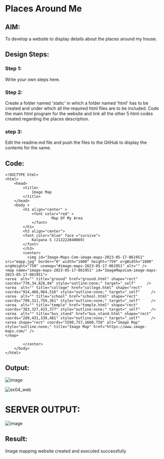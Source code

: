 # Places Around Me
## AIM:
To develop a website to display details about the places around my house.

## Design Steps:

### Step 1:
Write your own steps here.
### Step 2:
Create a folder named 'static' in which a folder named 'html' has to be created and under which all the required html files are to be included. Code the main html program for the website and link all the other 5 html codes created regarding the places description.
### step 3:
Edit the readme.md file and push the files to the GitHub to display the contents for the same.

## Code:
```
<!DOCTYPE html>
<html>
    <head>
        <title>
            Image Map
        </title>
    </head>
    <body >
        <h1 align="center" >
            <font color="red" >
                     Map Of My Area
            </font>   
        </h1>
        <h3 align="center">
        <font color="blue" face ="cursive">
            Kalpana S (212222040069)
        </font>  
        </h3>
        <center>
          <img id="Image-Maps-Com-image-maps-2023-05-17-061951" src="mapp.jpg" border="0" width="1600" height="759" orgWidth="1600" orgHeight="759" usemap="#image-maps-2023-05-17-061951" alt="" />
<map name="image-maps-2023-05-17-061951" id="ImageMapsCom-image-maps-2023-05-17-061951">
<area  alt="" title="ground" href="ground.html" shape="rect" coords="778,34,828,84" style="outline:none;" target="_self"     />
<area  alt="" title="college" href="college.html" shape="rect" coords="914,466,964,516" style="outline:none;" target="_self"     />
<area  alt="" title="school" href="school.html" shape="rect" coords="709,311,759,361" style="outline:none;" target="_self"     />
<area  alt="" title="temple" href="temple.html" shape="rect" coords="383,327,433,377" style="outline:none;" target="_self"     />
<area  alt="" title="bus_stand" href="bus_stand.html" shape="rect" coords="289,431,339,481" style="outline:none;" target="_self"     />
<area shape="rect" coords="1598,757,1600,759" alt="Image Map" style="outline:none;" title="Image Map" href="https://www.image-maps.com/" />
</map>

        </center>
    </body>
</html>
```
## Output:

![image](https://github.com/Kalpanareshma/places-around-me/assets/122040453/0822e0e9-deaf-40e6-8413-cfcbea2a5dab)

![ex04_web](https://github.com/Kalpanareshma/places-around-me/assets/122040453/0ad6f279-6437-427a-acb1-43fea3690dfd)
# SERVER OUTPUT:
![image](https://github.com/Kalpanareshma/places-around-me/assets/122040453/d7cccc18-951b-46ef-a408-d99ec1a40b7a)
  


## Result:
Image mapping website created and executed successfully
